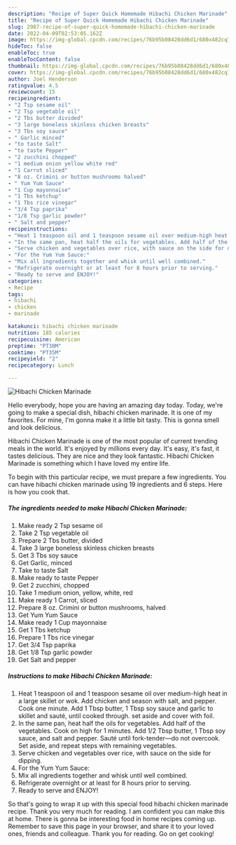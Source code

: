 ```yaml
---
description: "Recipe of Super Quick Homemade Hibachi Chicken Marinade"
title: "Recipe of Super Quick Homemade Hibachi Chicken Marinade"
slug: 2987-recipe-of-super-quick-homemade-hibachi-chicken-marinade
date: 2022-04-09T02:53:05.162Z
image: https://img-global.cpcdn.com/recipes/76b95b08428dd6d1/680x482cq70/hibachi-chicken-marinade-recipe-main-photo.jpg
hideToc: false
enableToc: true
enableTocContent: false
thumbnail: https://img-global.cpcdn.com/recipes/76b95b08428dd6d1/680x482cq70/hibachi-chicken-marinade-recipe-main-photo.jpg
cover: https://img-global.cpcdn.com/recipes/76b95b08428dd6d1/680x482cq70/hibachi-chicken-marinade-recipe-main-photo.jpg
author: Joel Henderson
ratingvalue: 4.5
reviewcount: 15
recipeingredient:
- "2 Tsp sesame oil"
- "2 Tsp vegetable oil"
- "2 Tbs butter divided"
- "3 large boneless skinless chicken breasts"
- "3 Tbs soy sauce"
- " Garlic minced"
- "to taste Salt"
- "to taste Pepper"
- "2 zucchini chopped"
- "1 medium onion yellow white red"
- "1 Carrot sliced"
- "8 oz. Crimini or button mushrooms halved"
- " Yum Yum Sauce"
- "1 Cup mayonnaise"
- "1 Tbs ketchup"
- "1 Tbs rice vinegar"
- "3/4 Tsp paprika"
- "1/8 Tsp garlic powder"
- " Salt and pepper"
recipeinstructions:
- "Heat 1 teaspoon oil and 1 teaspoon sesame oil over medium-high heat in a large skillet or wok. Add chicken and season with salt, and pepper. Cook one minute. Add 1 Tbsp butter, 1 Tbsp soy sauce and garlic to skillet and sauté, until cooked through. set aside and cover with foil."
- "In the same pan, heat half the oils for vegetables. Add half of the vegetables. Cook on high for 1 minutes. Add 1/2 Tbsp butter, 1 Tbsp soy sauce, and salt and pepper. Sauté until fork-tender—do not overcook. Set aside, and repeat steps with remaining vegetables."
- "Serve chicken and vegetables over rice, with sauce on the side for dipping."
- "For the Yum Yum Sauce:"
- "Mix all ingredients together and whisk until well combined."
- "Refrigerate overnight or at least for 8 hours prior to serving."
- "Ready to serve and ENJOY!"
categories:
- Recipe
tags:
- hibachi
- chicken
- marinade

katakunci: hibachi chicken marinade 
nutrition: 185 calories
recipecuisine: American
preptime: "PT30M"
cooktime: "PT35M"
recipeyield: "2"
recipecategory: Lunch

---
```



![Hibachi Chicken Marinade](https://img-global.cpcdn.com/recipes/76b95b08428dd6d1/680x482cq70/hibachi-chicken-marinade-recipe-main-photo.jpg)

Hello everybody, hope you are having an amazing day today. Today, we're going to make a special dish, hibachi chicken marinade. It is one of my favorites. For mine, I'm gonna make it a little bit tasty. This is gonna smell and look delicious.



Hibachi Chicken Marinade is one of the most popular of current trending meals in the world. It's enjoyed by millions every day. It's easy, it's fast, it tastes delicious. They are nice and they look fantastic. Hibachi Chicken Marinade is something which I have loved my entire life.


To begin with this particular recipe, we must prepare a few ingredients. You can have hibachi chicken marinade using 19 ingredients and 6 steps. Here is how you cook that.

<!--inarticleads1-->

##### The ingredients needed to make Hibachi Chicken Marinade:

1. Make ready 2 Tsp sesame oil
1. Take 2 Tsp vegetable oil
1. Prepare 2 Tbs butter, divided
1. Take 3 large boneless skinless chicken breasts
1. Get 3 Tbs soy sauce
1. Get  Garlic, minced
1. Take to taste Salt
1. Make ready to taste Pepper
1. Get 2 zucchini, chopped
1. Take 1 medium onion, yellow, white, red
1. Make ready 1 Carrot, sliced
1. Prepare 8 oz. Crimini or button mushrooms, halved
1. Get  Yum Yum Sauce
1. Make ready 1 Cup mayonnaise
1. Get 1 Tbs ketchup
1. Prepare 1 Tbs rice vinegar
1. Get 3/4 Tsp paprika
1. Get 1/8 Tsp garlic powder
1. Get  Salt and pepper




<!--inarticleads2-->

##### Instructions to make Hibachi Chicken Marinade:

1. Heat 1 teaspoon oil and 1 teaspoon sesame oil over medium-high heat in a large skillet or wok. Add chicken and season with salt, and pepper. Cook one minute. Add 1 Tbsp butter, 1 Tbsp soy sauce and garlic to skillet and sauté, until cooked through. set aside and cover with foil.
1. In the same pan, heat half the oils for vegetables. Add half of the vegetables. Cook on high for 1 minutes. Add 1/2 Tbsp butter, 1 Tbsp soy sauce, and salt and pepper. Sauté until fork-tender—do not overcook. Set aside, and repeat steps with remaining vegetables.
1. Serve chicken and vegetables over rice, with sauce on the side for dipping.
1. For the Yum Yum Sauce:
1. Mix all ingredients together and whisk until well combined.
1. Refrigerate overnight or at least for 8 hours prior to serving.
1. Ready to serve and ENJOY!



So that's going to wrap it up with this special food hibachi chicken marinade recipe. Thank you very much for reading. I am confident you can make this at home. There is gonna be interesting food in home recipes coming up. Remember to save this page in your browser, and share it to your loved ones, friends and colleague. Thank you for reading. Go on get cooking!
